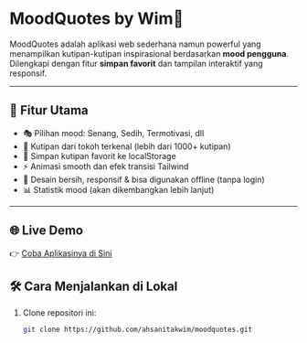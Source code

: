 # MoodQuotes by Wim🚀

MoodQuotes adalah aplikasi web sederhana namun powerful yang menampilkan kutipan-kutipan inspirasional berdasarkan **mood pengguna**. Dilengkapi dengan fitur **simpan favorit** dan tampilan interaktif yang responsif.

---

## 🚀 Fitur Utama

- 🎭 Pilihan mood: Senang, Sedih, Termotivasi, dll
- 📖 Kutipan dari tokoh terkenal (lebih dari 1000+ kutipan)
- 💖 Simpan kutipan favorit ke localStorage
- ⚡ Animasi smooth dan efek transisi Tailwind
- 🌙 Desain bersih, responsif & bisa digunakan offline (tanpa login)
- 📊 Statistik mood (akan dikembangkan lebih lanjut)

---

## 🌐 Live Demo

👉 [Coba Aplikasinya di Sini](https://ahsanitakwim.github.io/moodquotes/)

## 🛠️ Cara Menjalankan di Lokal

1. Clone repositori ini:
   ```bash
   git clone https://github.com/ahsanitakwim/moodquotes.git
